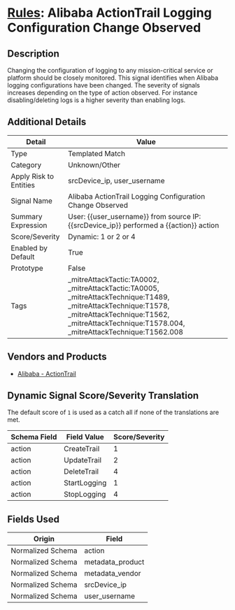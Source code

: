 # [Rules](README.md): Alibaba ActionTrail Logging Configuration Change Observed

## Description
Changing the configuration of logging to any mission-critical service or platform should be closely monitored.  This signal identifies when Alibaba logging configurations have been changed.  The severity of signals increases depending on the type of action observed.  For instance disabling/deleting logs is a higher severity than enabling logs.

## Additional Details
|Detail|Value|
|----|----|
|Type|Templated Match|
|Category|Unknown/Other|
|Apply Risk to Entities|srcDevice_ip, user_username|
|Signal Name|Alibaba ActionTrail Logging Configuration Change Observed|
|Summary Expression|User: {{user_username}} from source IP: {{srcDevice_ip}} performed a {{action}} action|
|Score/Severity|Dynamic: 1 or 2 or 4|
|Enabled by Default|True|
|Prototype|False|
|Tags|_mitreAttackTactic:TA0002, _mitreAttackTactic:TA0005, _mitreAttackTechnique:T1489, _mitreAttackTechnique:T1578, _mitreAttackTechnique:T1562, _mitreAttackTechnique:T1578.004, _mitreAttackTechnique:T1562.008|
## Vendors and Products
- [Alibaba - ActionTrail](../products/79055042-52c8-4998-b201-bd2cd2dbca1f.md)


## Dynamic Signal Score/Severity Translation

The default score of `1` is used as a catch all if none of the translations are met.

|Schema Field|Field Value|Score/Severity|
|------------|-----------|--------------|
|action|CreateTrail|1|
|action|UpdateTrail|2|
|action|DeleteTrail|4|
|action|StartLogging|1|
|action|StopLogging|4|
## Fields Used

|Origin|Field|
|----|----|
|Normalized Schema|action|
|Normalized Schema|metadata_product|
|Normalized Schema|metadata_vendor|
|Normalized Schema|srcDevice_ip|
|Normalized Schema|user_username|


